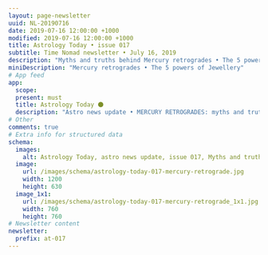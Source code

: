 ```yaml
---
layout: page-newsletter
uuid: NL-20190716
date: 2019-07-16 12:00:00 +1000
modified: 2019-07-16 12:00:00 +1000
title: Astrology Today • issue 017
subtitle: Time Nomad newsletter • July 16, 2019
description: "Myths and truths behind Mercury retrogrades • The 5 powers of Jewellery • Peaking out at the year’s maximum… read our regular astrological knowledge stories and news updates."
miniDescription: "Mercury retrogrades • The 5 powers of Jewellery"
# App feed
app:
  scope: 
  present: must
  title: Astrology Today 🌑
  description: "Astro news update • MERCURY RETROGRADES: myths and truths • The 5 powers of Jewellery • Peaking out"
# Other
comments: true
# Extra info for structured data
schema:
  images:
    alt: Astrology Today, astro news update, issue 017, Myths and truths behind Mercury retrogrades
  image:
    url: /images/schema/astrology-today-017-mercury-retrograde.jpg
    width: 1200
    height: 630
  image_1x1:
    url: /images/schema/astrology-today-017-mercury-retrograde_1x1.jpg
    width: 760
    height: 760
# Newsletter content
newsletter:
  prefix: at-017
---
```


